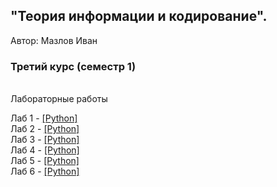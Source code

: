 ## "Теория информации и кодирование".
​Автор: Мазлов Иван
​<br><h3>Третий курс (семестр 1)</h3>
<br>Лабораторные работы<br> 

Лаб 1 - [[Python]](../LabsTIC/Lab1/)<br>
Лаб 2 - [[Python]](../LabsTIC/Lab2/)<br>
Лаб 3 - [[Python]](../LabsTIC/Lab3/)<br>
Лаб 4 - [[Python]](../LabsTIC/Lab4/)<br>
Лаб 5 - [[Python]](../LabsTIC/Lab5/)<br>
Лаб 6 - [[Python]](../LabsTIC/Lab6/)<br>

